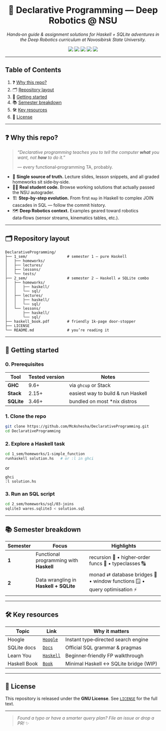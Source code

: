 <h1 align="center">
  🧭 Declarative Programming — Deep Robotics @ NSU
</h1>

<p align="center">
  <em>Hands‑on guide & assignment solutions for Haskell + SQLite adventures in the Deep Robotics curriculum at Novosibirsk State University.</em>
</p>

<p align="center">
  <img src="https://img.shields.io/badge/status-%F0%9F%9A%80%20maintenance-yellow?style=for-the-badge"/>
  <img src="https://img.shields.io/badge/language-Haskell-purple?style=for-the-badge"/>
  <img src="https://img.shields.io/badge/language-SQL%20%28SQLite%29-lightgrey?style=for-the-badge"/>
  <img src="https://img.shields.io/badge/university-NSU-blue?style=for-the-badge"/>
  <img src="https://img.shields.io/badge/track-Deep&nbsp;Robotics-critical?style=for-the-badge"/>
</p>

---

## Table of Contents

1. ❓ [Why this repo?](#why-this-repo)
2. 🗂️ [Repository layout](#repository-layout)
3. 🚀 [Getting started](#getting-started)
4. 📚 [Semester breakdown](#semester-breakdown)
5. 🛠️ [Key resources](#key-resources)
6. 📄 [License](#license)

---

<h2 id="why-this-repo">❓ Why this repo?</h2>

> *“Declarative programming teaches you to tell the computer **what** you want, not **how** to do it.”*
>
> — every functional‑programming TA, probably.

* 🎯 **Single source of truth.** Lecture slides, lesson snippets, and all graded homeworks sit side‑by‑side.
* 🧑‍💻 **Real student code.** Browse working solutions that actually passed the NSU autograder.
* 🏗️ **Step‑by‑step evolution.** From first `map` in Haskell to complex JOIN cascades in SQL — follow the commit history.
* 🗺️ **Deep Robotics context.** Examples geared toward robotics data‑flows (sensor streams, kinematics tables, etc.).

---

<h2 id="repository-layout">🗂️ Repository layout</h2>

```text
DeclarativeProgramming/
├── 1_sem/                  # semester 1 — pure Haskell
│   ├── homeworks/
│   ├── lectures/
│   ├── lessons/
│   └── tests/
├── 2_sem/                  # semester 2 — Haskell ⇄ SQLite combo
│   ├── homeworks/
│   │   ├── haskell/
│   │   └── sql/
│   ├── lectures/
│   │   ├── haskell/
│   │   └── sql/
│   └── lessons/
│       ├── haskell/
│       └── sql/
├── haskell_book.pdf        # friendly 1k‑page door‑stopper
├── LICENSE
└── README.md               # you’re reading it
```

---

<h2 id="getting-started">🚀 Getting started</h2>

### 0. Prerequisites

| Tool           | Tested version | Notes                              |
| -------------- | -------------- | ---------------------------------- |
| **GHC**        | 9.6+           | via `ghcup` or Stack               |
| **Stack**      | 2.15+          | easiest way to build & run Haskell |
| **SQLite**     | 3.46+          | bundled on most \*nix distros      |

### 1. Clone the repo

```bash
git clone https://github.com/McAshesha/DeclarativeProgramming.git
cd DeclarativeProgramming
```

### 2. Explore a Haskell task

```bash
cd 1_sem/homeworks/1-simple_function
runhaskell solution.hs   # or :l in ghci
```
or
```
ghci
:l solution.hs
```

### 3. Run an SQL script

```bash
cd 2_sem/homeworks/sql/03-joins
sqlite3 wares.sqlite3 < solution.sql
```

---

<h2 id="semester-breakdown">📚 Semester breakdown</h2>

| Semester | Focus                                   | Highlights                                                               |
| -------- | --------------------------------------- | ------------------------------------------------------------------------ |
| **1**    | Functional programming with **Haskell** | recursion 💫 • higher‑order funcs 🧩 • typeclasses 🔠                    |
| **2**    | Data wrangling in **Haskell + SQLite**  | monad ⇄ database bridges 🔗 • window functions 🪟 • query optimisation ⚡ |

---

<h2 id="key-resources">🛠️ Key resources</h2>

| Topic            | Link                                                 | Why it matters                        |
| ---------------- | -----------------------------------------------------| ------------------------------------- |
| Hoogle           | [`Hoogle`](https://hoogle.haskell.org/)              | Instant type‑directed search engine   |
| SQLite docs      | [`Docs`](https://www.sqlite.org/docs.html)           | Official SQL grammar & pragmas        |
| Learn You        | [`Haskell`](http://learnyouahaskell.com/)            | Beginner‑friendly FP walkthrough      |
| Haskell Book     | [`Book`](haskell_book.pdf)                            | Minimal Haskell ↔ SQLite bridge (WIP) |

---

<h2 id="license">📄 License</h2>

This repository is released under the **GNU License**.
See [`LICENSE`](LICENSE) for the full text.

---

> *Found a typo or have a smarter query plan? File an issue or drop a PR!* ✨
